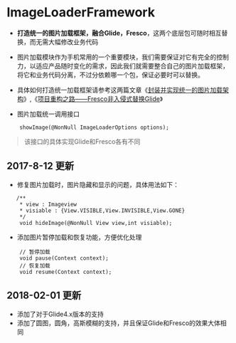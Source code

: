 # ImageLoaderFramework
- **打造统一的图片加载框架，融合Glide，Fresco**，这两个底层包可随时相互替换，而无需大幅修改业务代码


- 图片加载模块作为手机常用的一个重要模块，我们需要保证对它有完全的控制力，以适应产品随时变化的需求，因此我们就需要整合自己的图片加载框架，将它和业务代码分离，不过分依赖哪一个包，保证必要时可以替换。

- 具体如何打造统一加载框架请参考这两篇文章《[封装并实现统一的图片加载架构](https://juejin.im/post/58b280b92f301e0068078669)》,《[项目重构之路——Fresco非入侵式替换Glide](https://juejin.im/post/592c319ea0bb9f005706a963)》

- 图片加载统一调用接口
```
    showImage(@NonNull ImageLoaderOptions options);
```

> 该接口的具体实现Glide和Fresco各有不同


## 2017-8-12 更新
- 修复图片加载时，图片隐藏和显示的问题，具体用法如下：
```
   /**
    * view : Imageview
    * visiable : {View.VISIBLE,View.INVISIBLE,View.GONE}
    */
    void hideImage(@NonNull View view,int visiable);
```

- 添加图片暂停加载和恢复功能，方便优化处理

```
    // 暂停加载
    void pause(Context context);
    // 恢复加载
    void resume(Context context);
```

## 2018-02-01 更新

- 添加了对于Glide4.x版本的支持
- 添加了圆图，圆角，高斯模糊的支持，并且保证Glide和Fresco的效果大体相同
